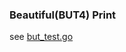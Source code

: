 ### Beautiful(BUT4) Print

see [but_test.go](https://www.github.com/achillesss/but4print/but_test.go)